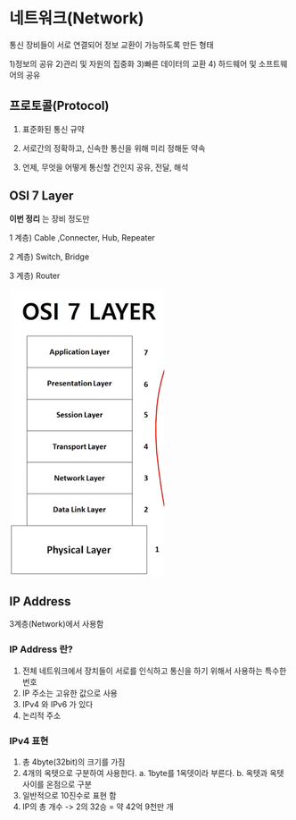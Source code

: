 # 네트워크(Network)

통신 장비들이 서로 연결되어 정보 교환이 가능하도록 만든 형태

1)정보의 공유  2)관리 및 자원의 집중화 3)빠른 데이터의 교환 4) 하드웨어 및 소프트웨어의 공유


## 프로토콜(Protocol)

1) 표준화된 통신 규약

2) 서로간의 정확하고, 신속한 통신을 위해 미리 정해둔 약속

3) 언제, 무엇을 어떻게 통신할 건인지 공유, 전달, 해석

## OSI 7 Layer

 **이번 정리** 는 장비 정도만 

1 계층) Cable ,Connecter, Hub, Repeater

2 계층) Switch, Bridge

3 계층) Router

![TCP-header](md-images/7-layer.PNG)


## IP Address

3계층(Network)에서 사용함

### IP Address 란?

1) 전체 네트워크에서 장치들이 서로를 인식하고 통신을 하기 위해서 사용하는 특수한 번호
2) IP 주소는 고유한 값으로 사용
3) IPv4 와 IPv6 가 있다
4) 논리적 주소

### IPv4 표현

1) 총 4byte(32bit)의 크기를 가짐
2) 4개의 옥텟으로 구분하여 사용한다.
a. 1byte를 1옥뎃이라 부른다. b. 옥텟과 옥텟사이를 온점으로 구분
3) 일반적으로 10진수로 표현 함
4) IP의 총 개수 -> 2의 32승 = 약 42억 9천만 개

